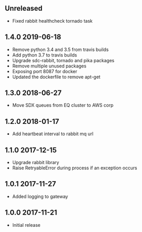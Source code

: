 ## Unreleased
- Fixed rabbit healthcheck tornado task

## 1.4.0 2019-06-18
- Remove python 3.4 and 3.5 from travis builds
- Add python 3.7 to travis builds
- Upgrade sdc-rabbit, tornado and pika packages
- Remove multiple unused packages
- Exposing port 8087 for docker
- Updated the dockerfile to remove apt-get

## 1.3.0 2018-06-27
- Move SDX queues from EQ cluster to AWS corp

## 1.2.0 2018-01-17
- Add heartbeat interval to rabbit mq url

## 1.1.0 2017-12-15
- Upgrade rabbit library
- Raise RetryableError during process if an exception occurs

## 1.0.1 2017-11-27
- Added logging to gateway

## 1.0.0 2017-11-21
- Initial release
